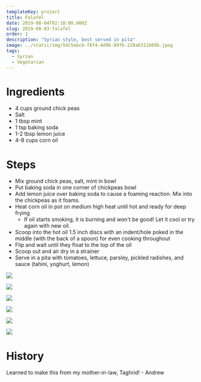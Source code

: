 ```yaml
---
templateKey: project
title: Falafel
date: 2019-08-04T02:10:00.000Z
slug: 2019-08-03-falafel
order: 1
description: "Syrian style, best served in pita"
image: ../static/img/5dc5ebc6-f8f4-4d96-89f6-228a6311b09b.jpeg
tags:
  - Syrian
  - Vegetarian
---
```


# Ingredients

- 4 cups ground chick peas
- Salt
- 1 tbsp mint
- 1 tsp baking soda
- 1-2 tbsp lemon juice
- 4-8 cups corn oil

# Steps

- Mix ground chick peas, salt, mint in bowl
- Put baking soda in one corner of chickpeas bowl
- Add lemon juice over baking soda to cause a foaming reaction. Mix into the chickpeas as it foams.
- Heat corn oil in pot on medium high heat until hot and ready for deep frying
    - If oil starts smoking, it is burning and won't be good! Let it cool or try again with new oil.
- Scoop into the hot oil 1.5 inch discs with an indent/hole poked in the middle (with the back of a spoon) for even cooking throughout
- Flip and wait until they float to the top of the oil
- Scoop out and air dry in a strainer
- Serve in a pita with tomatoes, lettuce, parsley, pickled radishes, and sauce (tahini, yoghurt, lemon)

![](/img/falafel-img_7319.jpg)

![](/img/falafel-img_7328.jpg)

![](/img/falafel-img_7325.jpg)

![](/img/falafel-img_7324.jpg)

![](/img/falafel-img_7327.jpg)

![](/img/falafel-img_7330.jpg)

# History

Learned to make this from my mother-in-law, Taghrid! - Andrew
